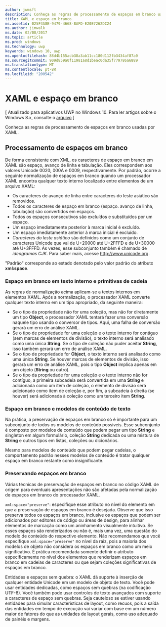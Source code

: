 ```yaml
---
author: jwmsft
description: Conheça as regras de processamento de espaços em branco usadas por XAML.
title: XAML e espaço em branco
ms.assetid: 025F4A8E-9479-4668-8AFD-E20E7262DC24
ms.author: jimwalk
ms.date: 02/08/2017
ms.topic: article
ms.prod: windows
ms.technology: uwp
keywords: windows 10, uwp
ms.openlocfilehash: 88d4b155acb38a3ab11cc180d112fb3434af87a0
ms.sourcegitcommit: 909d859a0f11981a8d1beac0da35f779786a6889
ms.translationtype: MT
ms.contentlocale: pt-BR
ms.locfileid: "200542"
---
```

# <a name="xaml-and-whitespace"></a>XAML e espaço em branco

\[ Atualizado para aplicativos UWP no Windows 10. Para ler artigos sobre o Windows 8.x, consulte o [arquivo](http://go.microsoft.com/fwlink/p/?linkid=619132) \]

Conheça as regras de processamento de espaços em branco usadas por XAML.

## <a name="whitespace-processing"></a>Processamento de espaços em branco

De forma consistente com XML, os caracteres de espaço em branco em XAML são espaço, avanço de linha e tabulação. Eles correspondem aos valores Unicode 0020, 000A e 0009, respectivamente. Por padrão, ocorre a seguinte normalização de espaços em branco quando um processador XAML encontra qualquer texto interno localizado entre elementos de um arquivo XAML:

-   Os caracteres de avanço de linha entre caracteres do leste asiático são removidos.
-   Todos os caracteres de espaço em branco (espaço. avanço de linha, tabulação) são convertidos em espaços.
-   Todos os espaços consecutivos são excluídos e substituídos por um espaço.
-   Um espaço imediatamente posterior à marca inicial é excluído.
-   Um espaço imediatamente anterior à marca inicial é excluído.
-   *Caracteres do leste asiático* são definidos como um conjunto de caracteres Unicode que vai de U+20000 até U+2FFFD e de U+30000 até U+3FFFD. Às vezes, esse subconjunto também é chamado de *ideogramas CJK*. Para saber mais, acesse http://www.unicode.org.

"Padrão" corresponde ao estado denotado pelo valor padrão do atributo **xml:space**.

### <a name="whitespace-in-inner-text-and-string-primitives"></a>Espaço em branco em texto interno e primitivas de cadeia

As regras de normalização acima aplicam-se a textos internos em elementos XAML. Após a normalização, o processador XAML converte qualquer texto interno em um tipo apropriado, da seguinte maneira:

-   Se o tipo da propriedade não for uma coleção, mas não for diretamente um tipo **Object**, o processador XAML tentará fazer uma conversão naquele tipo usando o conversor de tipos. Aqui, uma falha de conversão gerará um erro de análise XAML.
-   Se o tipo de propriedade for uma coleção e o texto interno for contíguo (sem marcas de elementos de divisão), o texto interno será analisado como uma única **String**. Se o tipo de coleção não puder aceitar **String**, isso também gerará um erro de análise XAML.
-   Se o tipo de propriedade for **Object**, o texto interno será analisado como uma única **String**. Se houver marcas de elementos de divisão, isso gerará um erro de análise XAML, pois o tipo **Object** implica apenas em um objeto (**String** ou outro).
-   Se o tipo da propriedade for uma coleção e o texto interno não for contíguo, a primeira subcadeia será convertida em uma **String** e adicionada como um item de coleção, o elemento de divisão será adicionado como item de coleção e, por fim, a subcadeia à direita (se houver) será adicionada à coleção como um terceiro item **String**.

### <a name="whitespace-and-text-content-models"></a>Espaço em branco e modelos de conteúdo de texto

Na prática, a preservação de espaços em branco só é importante para um subconjunto de todos os modelos de conteúdo possíveis. Esse subconjunto é composto por modelos de conteúdo que podem pegar um tipo **String** e singleton em algum formulário, coleção **String** dedicada ou uma mistura de **String** e outros tipos em listas, coleções ou dicionários.

Mesmo para modelos de conteúdo que podem pegar cadeias, o comportamento padrão nesses modelos de conteúdo é tratar qualquer espaço em branco restante como insignificante.

### <a name="preserving-whitespace"></a>Preservando espaços em branco

Várias técnicas de preservação de espaços em branco no código XAML de origem para eventuais apresentações não são afetadas pela normalização de espaços em branco do processador XAML.

`xml:space="preserve"`: especifique esse atributo no nível do elemento em que a preservação de espaços em branco é desejada. Observe que isso preserva todos os espaços em branco, inclusive os espaços que podem ser adicionados por editores de código ou áreas de design, para alinhar elementos de marcação como um aninhamento visualmente intuitivo. Se esses espaços são renderizados ou não é, mais uma vez, uma questão do modelo de conteúdo do respectivo elemento. Não recomendamos que você especifique `xml:space="preserve"` no nível da raiz, pois a maioria dos modelos de objeto não considera os espaços em branco como um meio significativo. É prática recomendada somente definir o atributo especificamente no nível dos elementos que renderizam espaços em branco em cadeias de caracteres ou que sejam coleções significativas de espaços em branco.

Entidades e espaços sem quebra: o XAML dá suporte à inserção de qualquer entidade Unicode em um modelo de objeto de texto. Você pode usar entidades dedicadas, como espaços sem quebras (na codificação UTF-8). Você também pode usar controles de texto avançados com suporte a caracteres de espaço sem quebras. Seja cauteloso se estiver usando entidades para simular características de layout, como recuos, pois a saída das entidades em tempo de execução vai variar com base em um número maior de fatores do que as unidades de layout gerais, como uso adequado de painéis e margens.

